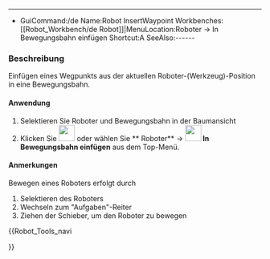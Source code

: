 ---
- GuiCommand:/de   Name:Robot InsertWaypoint   Workbenches:[[Robot_Workbench/de   Robot]]|MenuLocation:Roboter → In Bewegungsbahn einfügen   Shortcut:A   SeeAlso:------


</div>


<div class="mw-translate-fuzzy">

### Beschreibung

Einfügen eines Wegpunkts aus der aktuellen Roboter-(Werkzeug)-Position in eine Bewegungsbahn.


</div>


<div class="mw-translate-fuzzy">

#### Anwendung

1.  Selektieren Sie Roboter und Bewegungsbahn in der Baumansicht
2.  Klicken Sie <img alt="" src=images/Robot_InsertWaypoint.png  style="width:32px;"> oder wählen Sie ** Roboter** → **<img src="images/Robot_InsertWaypoint.png" width=32px> In Bewegungsbahn einfügen** aus dem Top-Menü.


</div>


<div class="mw-translate-fuzzy">

#### Anmerkungen

Bewegen eines Roboters erfolgt durch

1.  Selektieren des Roboters
2.  Wechseln zum \"Aufgaben\"-Reiter
3.  Ziehen der Schieber, um den Roboter zu bewegen


</div>





{{Robot_Tools_navi

}}  
